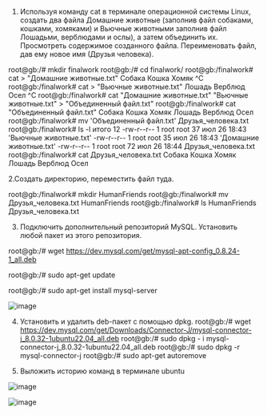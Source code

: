 1. Используя команду cat в терминале операционной системы Linux, создать
два файла Домашние животные (заполнив файл собаками, кошками,
хомяками) и Вьючные животными заполнив файл Лошадьми, верблюдами и
ослы), а затем объединить их. Просмотреть содержимое созданного файла.
Переименовать файл, дав ему новое имя (Друзья человека).

root@gb:/# mkdir finalwork
root@gb:/# cd finalwork/
root@gb:/finalwork# cat > "Домашние животные.txt"
Собака
Кошка
Хомяк
^C
root@gb:/finalwork# cat > "Вьючные животные.txt"
Лошадь
Верблюд
Осел
^C
root@gb:/finalwork# cat "Домашние животные.txt" "Вьючные животные.txt" > "Объединенный файл.txt"
root@gb:/finalwork# cat "Объединенный файл.txt"
Собака
Кошка
Хомяк
Лошадь
Верблюд
Осел
root@gb:/finalwork# mv 'Объединенный файл.txt' Друзья_человека.txt
root@gb:/finalwork# ls -l
итого 12
-rw-r--r-- 1 root root 37 июл 26 18:43 'Вьючные животные.txt'
-rw-r--r-- 1 root root 35 июл 26 18:43 'Домашние животные.txt'
-rw-r--r-- 1 root root 72 июл 26 18:44  Друзья_человека.txt
root@gb:/finalwork# cat Друзья_человека.txt
Собака
Кошка
Хомяк
Лошадь
Верблюд
Осел


2.Создать директорию, переместить файл туда.

root@gb:/finalwork# mkdir HumanFriends
root@gb:/finalwork# mv Друзья_человека.txt HumanFriends
root@gb:/finalwork# ls HumanFriends
Друзья_человека.txt

3. Подключить дополнительный репозиторий MySQL. Установить любой пакет
из этого репозитория.

root@gb:/# wget https://dev.mysql.com/get/mysql-apt-config_0.8.24-1_all.deb

root@gb:/# sudo apt-get update

root@gb:/# sudo apt-get install mysql-server

![image](https://github.com/Janna02/FinalTaskSpecialisation/assets/10546158/f652a3ef-2743-4766-a945-8da0c494ef23)

 4. Установить и удалить deb-пакет с помощью dpkg.
root@gb:/# wget https://dev.mysql.com/get/Downloads/Connector-J/mysql-connector-j_8.0.32-1ubuntu22.04_all.deb
root@gb:/# sudo dpkg - i mysql-connector-j_8.0.32-1ubuntu22.04_all.deb
root@gb:/# sudo dpkg -r mysql-connector-j
root@gb:/# sudo apt-get autoremove

5. Выложить историю команд в терминале ubuntu

![image](https://github.com/Janna02/FinalTaskSpecialisation/assets/10546158/e57fbb76-f61c-439a-bd4a-a2957d3fc7e4)


![image](https://github.com/Janna02/FinalTaskSpecialisation/assets/10546158/8b64f972-a629-4f3f-97dc-94fb47df37b9)









